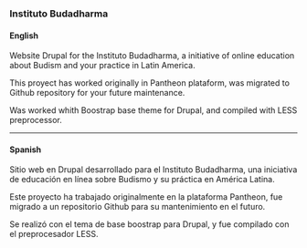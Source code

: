 
### Instituto Budadharma
#### English
Website Drupal for the Instituto Budadharma, a initiative of online education about Budism and your practice in Latin America.

This proyect has worked originally in Pantheon plataform, was migrated to Github repository for your future maintenance.

Was worked whith Boostrap base theme for Drupal, and compiled with LESS preprocessor.

---
#### Spanish
Sitio web en Drupal desarrollado para  el Instituto Budadharma, una iniciativa de educación en línea sobre Budismo y su práctica en América Latina.

Este proyecto ha trabajado originalmente en la plataforma Pantheon, fue migrado a un repositorio Github para su mantenimiento en el futuro.

Se realizó con el tema de base boostrap para Drupal, y fue compilado con el  preprocesador LESS.
